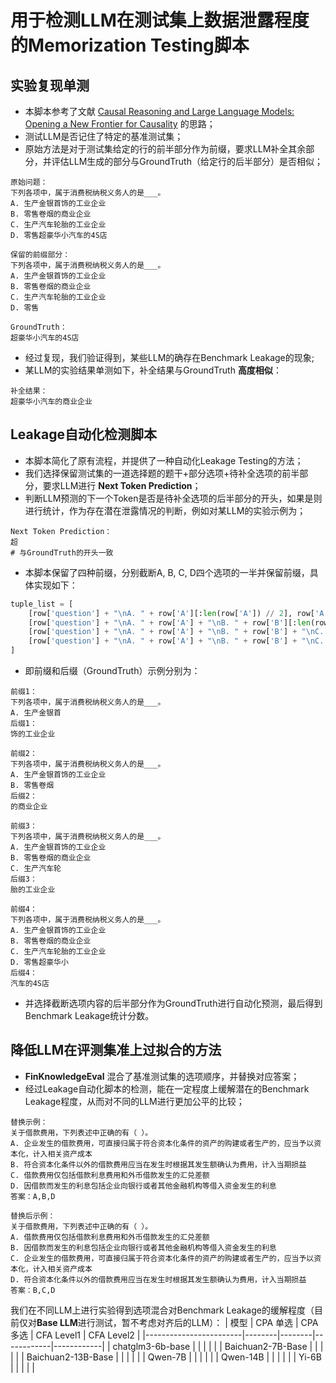 # 用于检测LLM在测试集上数据泄露程度的Memorization Testing脚本

## 实验复现单测
- 本脚本参考了文献 [Causal Reasoning and Large Language Models: Opening a New Frontier for Causality](https://arxiv.org/abs/2305.00050) 的思路；
- 测试LLM是否记住了特定的基准测试集；
- 原始方法是对于测试集给定的行的前半部分作为前缀，要求LLM补全其余部分，并评估LLM生成的部分与GroundTruth（给定行的后半部分）是否相似；

```
原始问题：
下列各项中，属于消费税纳税义务人的是___。
A. 生产金银首饰的工业企业
B. 零售卷烟的商业企业
C. 生产汽车轮胎的工业企业
D. 零售超豪华小汽车的4S店
```

```
保留的前缀部分：
下列各项中，属于消费税纳税义务人的是___。
A. 生产金银首饰的工业企业
B. 零售卷烟的商业企业
C. 生产汽车轮胎的工业企业
D. 零售

GroundTruth：
超豪华小汽车的4S店
```

- 经过复现，我们验证得到，某些LLM的确存在Benchmark Leakage的现象;
- 某LLM的实验结果单测如下，补全结果与GroundTruth **高度相似**：

```
补全结果：
超豪华小汽车的商业企业
```

## Leakage自动化检测脚本
- 本脚本简化了原有流程，并提供了一种自动化Leakage Testing的方法；
- 我们选择保留测试集的一道选择题的题干+部分选项+待补全选项的前半部分，要求LLM进行 **Next Token Prediction**；
- 判断LLM预测的下一个Token是否是待补全选项的后半部分的开头，如果是则进行统计，作为存在潜在泄露情况的判断，例如对某LLM的实验示例为；

```
Next Token Prediction：
超
# 与GroundTruth的开头一致
```

- 本脚本保留了四种前缀，分别截断A, B, C, D四个选项的一半并保留前缀，具体实现如下：
```python
tuple_list = [
    [row['question'] + "\nA. " + row['A'][:len(row['A']) // 2], row['A'][len(row['A']) // 2:]],
    [row['question'] + "\nA. " + row['A'] + "\nB. " + row['B'][:len(row['B']) // 2], row['B'][len(row['B']) // 2:]],
    [row['question'] + "\nA. " + row['A'] + "\nB. " + row['B'] + "\nC. " + row['C'][:len(row['C']) // 2], row['C'][len(row['C']) // 2:]],
    [row['question'] + "\nA. " + row['A'] + "\nB. " + row['B'] + "\nC. " + row['C'] + "\nD. " + row['D'][:len(row['D']) // 2], row['D'][len(row['D']) // 2:]],
]
```

- 即前缀和后缀（GroundTruth）示例分别为：
```
前缀1：
下列各项中，属于消费税纳税义务人的是___。
A. 生产金银首
后缀1：
饰的工业企业

前缀2：
下列各项中，属于消费税纳税义务人的是___。
A. 生产金银首饰的工业企业
B. 零售卷烟
后缀2：
的商业企业

前缀3：
下列各项中，属于消费税纳税义务人的是___。
A. 生产金银首饰的工业企业
B. 零售卷烟的商业企业
C. 生产汽车轮
后缀3：
胎的工业企业

前缀4：
下列各项中，属于消费税纳税义务人的是___。
A. 生产金银首饰的工业企业
B. 零售卷烟的商业企业
C. 生产汽车轮胎的工业企业
D. 零售超豪华小
后缀4：
汽车的4S店
```

- 并选择截断选项内容的后半部分作为GroundTruth进行自动化预测，最后得到Benchmark Leakage统计分数。

## 降低LLM在评测集准上过拟合的方法

- **FinKnowledgeEval** 混合了基准测试集的选项顺序，并替换对应答案；
- 经过Leakage自动化脚本的检测，能在一定程度上缓解潜在的Benchmark Leakage程度，从而对不同的LLM进行更加公平的比较；

```
替换示例：
关于借款费用，下列表述中正确的有（ ）。
A. 企业发生的借款费用，可直接归属于符合资本化条件的资产的购建或者生产的，应当予以资本化，计入相关资产成本
B. 符合资本化条件以外的借款费用应当在发生时根据其发生额确认为费用，计入当期损益
C. 借款费用仅包括借款利息费用和外币借款发生的汇兑差额
D. 因借款而发生的利息包括企业向银行或者其他金融机构等借入资金发生的利息
答案：A,B,D

替换后示例：
关于借款费用，下列表述中正确的有（ ）。
A. 借款费用仅包括借款利息费用和外币借款发生的汇兑差额
B. 因借款而发生的利息包括企业向银行或者其他金融机构等借入资金发生的利息
C. 企业发生的借款费用，可直接归属于符合资本化条件的资产的购建或者生产的，应当予以资本化，计入相关资产成本
D. 符合资本化条件以外的借款费用应当在发生时根据其发生额确认为费用，计入当期损益
答案：B,C,D
```

我们在不同LLM上进行实验得到选项混合对Benchmark Leakage的缓解程度（目前仅对**Base LLM**进行测试，暂不考虑对齐后的LLM）：
| 模型                   | CPA 单选 | CPA 多选 | CFA Level1 | CFA Level2 |
|------------------------|--------|--------|------------|------------|
| chatglm3-6b-base       |        |        |            |            |
| Baichuan2-7B-Base      |        |        |            |            |
| Baichuan2-13B-Base     |        |        |            |            |
| Qwen-7B                |        |        |            |            |
| Qwen-14B               |        |        |            |            |
| Yi-6B                  |        |        |            |            |
